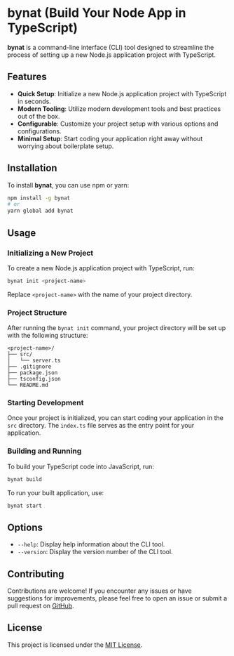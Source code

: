 # bynat (Build Your Node App in TypeScript)

**bynat** is a command-line interface (CLI) tool designed to streamline the process of setting up a new Node.js application project with TypeScript.

## Features

- **Quick Setup**: Initialize a new Node.js application project with TypeScript in seconds.
- **Modern Tooling**: Utilize modern development tools and best practices out of the box.
- **Configurable**: Customize your project setup with various options and configurations.
- **Minimal Setup**: Start coding your application right away without worrying about boilerplate setup.

## Installation

To install **bynat**, you can use npm or yarn:

```bash
npm install -g bynat
# or
yarn global add bynat
```

## Usage

### Initializing a New Project

To create a new Node.js application project with TypeScript, run:

```bash
bynat init <project-name>
```

Replace `<project-name>` with the name of your project directory.

### Project Structure

After running the `bynat init` command, your project directory will be set up with the following structure:

```
<project-name>/
├── src/
│   └── server.ts
├── .gitignore
├── package.json
├── tsconfig.json
└── README.md
```

### Starting Development

Once your project is initialized, you can start coding your application in the `src` directory. The `index.ts` file serves as the entry point for your application.

### Building and Running

To build your TypeScript code into JavaScript, run:

```bash
bynat build
```

To run your built application, use:

```bash
bynat start
```

## Options

- `--help`: Display help information about the CLI tool.
- `--version`: Display the version number of the CLI tool.

## Contributing

Contributions are welcome! If you encounter any issues or have suggestions for improvements, please feel free to open an issue or submit a pull request on [GitHub](https://github.com/ifaizmohd/create-node-app.git).

## License

This project is licensed under the [MIT License](LICENSE).
